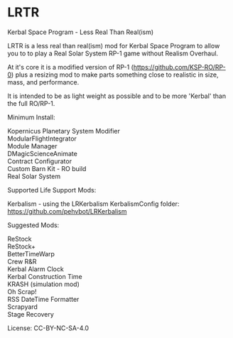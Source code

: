 # LRTR
Kerbal Space Program - Less Real Than Real(ism)

LRTR is a less real than real(ism) mod for Kerbal Space Program to allow you to to play a Real Solar System RP-1 game without Realism Overhaul.

At it's core it is a modified version of RP-1 (https://github.com/KSP-RO/RP-0) plus a resizing mod to make parts something close to realistic in size, mass, and performance.

It is intended to be as light weight as possible and to be more 'Kerbal' than the full RO/RP-1.

Minimum Install:

Kopernicus Planetary System Modifier<br/>
ModularFlightIntegrator<br/>
Module Manager<br/>
DMagicScienceAnimate<br/>
Contract Configurator<br/>
Custom Barn Kit - RO build<br/>
Real Solar System<br/>

Supported Life Support Mods:

Kerbalism - using the LRKerbalism KerbalismConfig folder: https://github.com/pehvbot/LRKerbalism

Suggested Mods:

ReStock<br/>
ReStock+<br/>
BetterTimeWarp<br/>
Crew R&R<br/>
Kerbal Alarm Clock<br/>
Kerbal Construction Time<br/>
KRASH (simulation mod)<br/>
Oh Scrap!<br/>
RSS DateTime Formatter<br/>
Scrapyard<br/>
Stage Recovery<br/>

License: CC-BY-NC-SA-4.0
